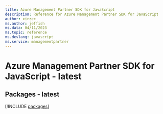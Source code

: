 ```yaml
---
title: Azure Management Partner SDK for JavaScript
description: Reference for Azure Management Partner SDK for JavaScript
author: xirzec
ms.author: jeffish
ms.data: 04/11/2023
ms.topic: reference
ms.devlang: javascript
ms.service: managementpartner
---
```

# Azure Management Partner SDK for JavaScript - latest
## Packages - latest
[!INCLUDE [packages](management-partner-index.md)]